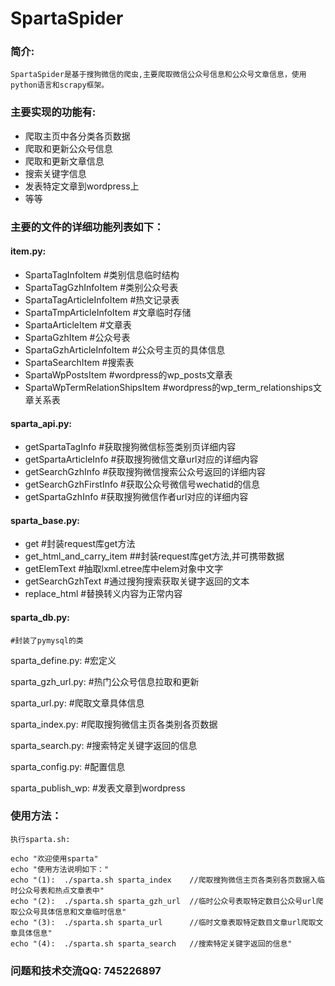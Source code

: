 
# SpartaSpider

### 简介: ###
	SpartaSpider是基于搜狗微信的爬虫,主要爬取微信公众号信息和公众号文章信息，使用python语言和scrapy框架。

### 主要实现的功能有: ###
* 爬取主页中各分类各页数据
* 爬取和更新公众号信息
* 爬取和更新文章信息
* 搜索关键字信息
* 发表特定文章到wordpress上
* 等等

### 主要的文件的详细功能列表如下： ###

#### item.py: ####	
* SpartaTagInfoItem #类别信息临时结构
* SpartaTagGzhInfoItem #类别公众号表
* SpartaTagArticleInfoItem #热文记录表
* SpartaTmpArticleInfoItem #文章临时存储
* SpartaArticleItem #文章表
* SpartaGzhItem #公众号表
* SpartaGzhArticleInfoItem #公众号主页的具体信息
* SpartaSearchItem #搜索表
* SpartaWpPostsItem #wordpress的wp_posts文章表
* SpartaWpTermRelationShipsItem #wordpress的wp_term_relationships文章关系表
 
#### sparta_api.py: ####
* getSpartaTagInfo #获取搜狗微信标签类别页详细内容
* getSpartaArticleInfo #获取搜狗微信文章url对应的详细内容
* getSearchGzhInfo #获取搜狗微信搜索公众号返回的详细内容
* getSearchGzhFirstInfo #获取公众号微信号wechatid的信息
* getSpartaGzhInfo #获取搜狗微信作者url对应的详细内容
	
#### sparta_base.py: ####
* get #封装request库get方法
* get_html_and_carry_item ##封装request库get方法,并可携带数据
* getElemText #抽取lxml.etree库中elem对象中文字
* getSearchGzhText #通过搜狗搜索获取关键字返回的文本
* replace_html #替换转义内容为正常内容
	
#### sparta_db.py: ####
	#封装了pymysql的类
	
sparta_define.py: #宏定义
	
sparta_gzh_url.py: #热门公众号信息拉取和更新

sparta_url.py: #爬取文章具体信息

sparta_index.py: #爬取搜狗微信主页各类别各页数据

sparta_search.py: #搜索特定关键字返回的信息

sparta_config.py: #配置信息

sparta_publish_wp: #发表文章到wordpress

### 使用方法： ###
	执行sparta.sh:
	
	echo "欢迎使用sparta"
	echo "使用方法说明如下："
	echo "(1):  ./sparta.sh sparta_index    //爬取搜狗微信主页各类别各页数据入临时公众号表和热点文章表中"
	echo "(2):  ./sparta.sh sparta_gzh_url  //临时公众号表取特定数目公众号url爬取公众号具体信息和文章临时信息"
	echo "(3):  ./sparta.sh sparta_url      //临时文章表取特定数目文章url爬取文章具体信息"
	echo "(4):  ./sparta.sh sparta_search   //搜索特定关键字返回的信息"

### 问题和技术交流QQ: 745226897 ###

